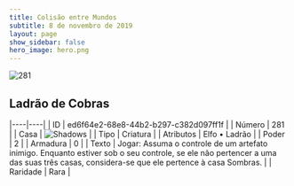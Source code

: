 ```yaml
---
title: Colisão entre Mundos
subtitle: 8 de novembro de 2019
layout: page
show_sidebar: false
hero_image: hero.png
---
```


![281](https://cdn.keyforgegame.com/media/card_front/pt/452_281_XW5J3RPG585M_pt.png)

## Ladrão de Cobras

|----|----|
| ID | ed6f64e2-68e8-44b2-b297-c382d097ff1f |
| Número | 281 |
| Casa | ![Shadows](https://archonarcana.com/images/thumb/e/ee/Shadows.png/22px-Shadows.png "Sombras") |
| Tipo | Criatura |
| Atributos | Elfo • Ladrão |
| Poder | 2 |
| Armadura | 0 |
| Texto | Jogar: Assuma o controle de um artefato inimigo. Enquanto estiver sob o seu controle, se ele não pertencer a uma das suas três casas, considera-se que ele pertence à casa Sombras. |
| Raridade | Rara |
